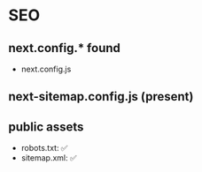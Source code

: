 # SEO

## next.config.* found
- next.config.js

## next-sitemap.config.js (present)

## public assets
- robots.txt: ✅
- sitemap.xml: ✅
